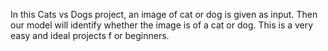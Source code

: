 In this Cats vs Dogs project, an image of cat or dog is given as input. Then our model will identify whether the image is of a cat or dog. This is a very easy and ideal projects f or beginners.
